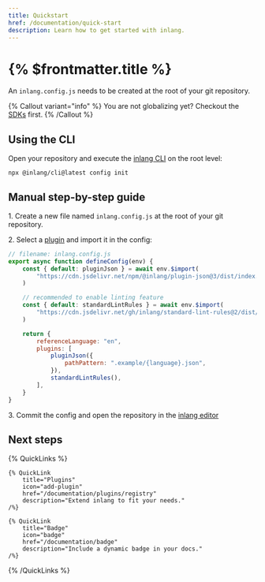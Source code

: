 ```yaml
---
title: Quickstart
href: /documentation/quick-start
description: Learn how to get started with inlang.
---
```


# {% $frontmatter.title %}

An `inlang.config.js` needs to be created at the root of your git repository.

{% Callout variant="info" %}
You are not globalizing yet? Checkout the [SDKs](/documentation/sdk/overview) first.
{% /Callout %}

## Using the CLI

Open your repository and execute the [inlang CLI](/documentation/apps/inlang-cli) on the root level:

```
npx @inlang/cli@latest config init
```

## Manual step-by-step guide

1\. Create a new file named `inlang.config.js` at the root of your git repository.

2\. Select a [plugin](/documentation/plugins/registry) and import it in the config:

```js
// filename: inlang.config.js
export async function defineConfig(env) {
	const { default: pluginJson } = await env.$import(
		"https://cdn.jsdelivr.net/npm/@inlang/plugin-json@3/dist/index.js",
	)

	// recommended to enable linting feature
	const { default: standardLintRules } = await env.$import(
		"https://cdn.jsdelivr.net/gh/inlang/standard-lint-rules@2/dist/index.js",
	)

	return {
		referenceLanguage: "en",
		plugins: [
			pluginJson({
				pathPattern: ".example/{language}.json",
			}),
			standardLintRules(),
		],
	}
}
```

3\. Commit the config and open the repository in the [inlang editor](https://inlang.com/editor)

## Next steps

{% QuickLinks %}

    {% QuickLink
        title="Plugins"
        icon="add-plugin"
        href="/documentation/plugins/registry"
        description="Extend inlang to fit your needs."
    /%}

    {% QuickLink
        title="Badge"
        icon="badge"
        href="/documentation/badge"
        description="Include a dynamic badge in your docs."
    /%}

{% /QuickLinks %}
